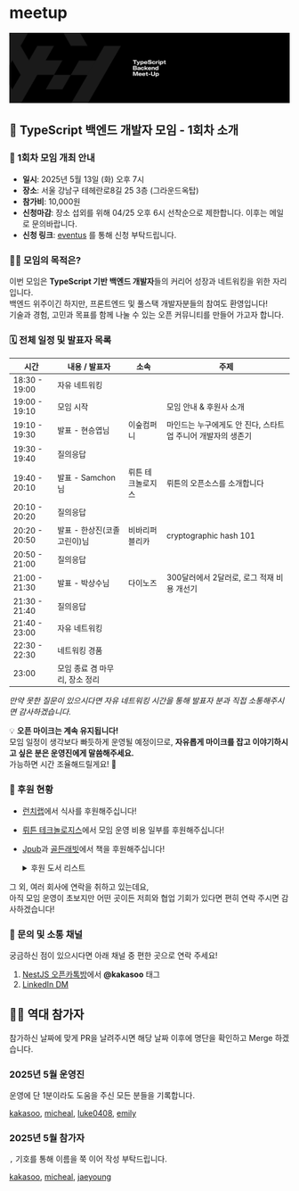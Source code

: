 # meetup

![logo](./public/logo/banner.png)

## 🧪 TypeScript 백엔드 개발자 모임 - 1회차 소개

### 🎉 1회차 모임 개최 안내

- **일시**: 2025년 5월 13일 (화) 오후 7시
- **장소**: 서울 강남구 테헤란로8길 25 3층 (그라운드옥탑)
- **참가비**: 10,000원
- **신청마감**: 장소 섭외를 위해 04/25 오후 6시 선착순으로 제한합니다. 이후는 메일로 문의바랍니다.
- **신청 링크**: [eventus](https://event-us.kr/tsbackendmeetup/event/102317) 를 통해 신청 부탁드립니다.

### 🧑‍💻 모임의 목적은?

이번 모임은 **TypeScript 기반 백엔드 개발자**들의 커리어 성장과 네트워킹을 위한 자리입니다.  
백엔드 위주이긴 하지만, 프론트엔드 및 풀스택 개발자분들의 참여도 환영입니다!  
기술과 경험, 고민과 목표를 함께 나눌 수 있는 오픈 커뮤니티를 만들어 가고자 합니다.

### 🗓️ 전체 일정 및 발표자 목록

| 시간          | 내용 / 발표자                  | 소속              | 주제                                                         |
| ------------- | ------------------------------ | ----------------- | ------------------------------------------------------------ |
| 18:30 - 19:00 | 자유 네트워킹                  |                   |                                                              |
| 19:00 - 19:10 | 모임 시작                      |                   | 모임 안내 & 후원사 소개                                      |
| 19:10 - 19:30 | 발표 - 현승엽님                | 이숲컴퍼니        | 마인드는 누구에게도 안 진다, 스타트업 주니어 개발자의 생존기 |
| 19:30 - 19:40 | 질의응답                       |                   |                                                              |
| 19:40 - 20:10 | 발표 - Samchon님               | 뤼튼 테크놀로지스 | 뤼튼의 오픈소스를 소개합니다                                 |
| 20:10 - 20:20 | 질의응답                       |                   |                                                              |
| 20:20 - 20:50 | 발표 - 한상진(코졸고린이)님    | 비바리퍼블리카    | cryptographic hash 101                                       |
| 20:50 - 21:00 | 질의응답                       |                   |                                                              |
| 21:00 - 21:30 | 발표 - 박상수님                | 다이노즈          | 300달러에서 2달러로, 로그 적재 비용 개선기                   |
| 21:30 - 21:40 | 질의응답                       |                   |                                                              |
| 21:40 - 23:00 | 자유 네트워킹                  |                   |                                                              |
| 22:30 - 22:30 | 네트워킹 경품                  |                   |                                                              |
| 23:00         | 모임 종료 겸 마무리, 장소 정리 |                   |                                                              |

_만약 못한 질문이 있으시다면 자유 네트워킹 시간을 통해 발표자 분과 직접 소통해주시면 감사하겠습니다._

💡 **오픈 마이크는 계속 유지됩니다!**  
모임 일정이 생각보다 빠듯하게 운영될 예정이므로, **자유롭게 마이크를 잡고 이야기하시고 싶은 분은 운영진에게 말씀해주세요.**  
가능하면 시간 조율해드릴게요! 🙌

### 💖 후원 현황

- [런치랩](https://www.lunchlab.me/)에서 식사를 후원해주십니다!
- [뤼튼 테크놀로지스](https://wrtn.io/)에서 모임 운영 비용 일부를 후원해주십니다!
- [Jpub](http://jpub.tistory.com/)과 [골든래빗](https://goldenrabbit.co.kr/)에서 책을 후원해주십니다!

    <details>
    <summary>후원 도서 리스트</summary>

  | 후원사   | 도서명                                                                                                                       |
  | -------- | ---------------------------------------------------------------------------------------------------------------------------- |
  | Jpub     | [헬로 Bun](https://jpub.tistory.com/468783)                                                                                  |
  | Jpub     | [NestJS로 배우는 백엔드 프로그래밍](https://jpub.tistory.com/1352)                                                           |
  | Jpub     | [대규모 리액트 웹 앱 개발](https://jpub.tistory.com/468819)                                                                  |
  | 골든래빗 | [개발자 원칙](https://goldenrabbit.co.kr/product/%ea%b0%9c%eb%b0%9c%ec%9e%90-%ec%9b%90%ec%b9%99%ed%99%95%ec%9e%a5%ed%8c%90/) |
  | 골든래빗 | [요즘 우아한 개발](https://goldenrabbit.co.kr/product/%ec%9a%94%ec%a6%98-%ec%9a%b0%ec%95%84%ed%95%9c-%ea%b0%9c%eb%b0%9c/)    |

    </details>

그 외, 여러 회사에 연락을 취하고 있는데요,  
아직 모임 운영이 초보지만 어떤 곳이든 저희와 협업 기회가 있다면 편히 연락 주시면 감사하겠습니다!

### 💬 문의 및 소통 채널

궁금하신 점이 있으시다면 아래 채널 중 편한 곳으로 연락 주세요!

1. [NestJS 오픈카톡방](https://open.kakao.com/o/ggLiN79c)에서 **@kakasoo** 태그
2. [LinkedIn DM](http://www.linkedin.com/in/kakasoo)

## 🧑‍💻 역대 참가자

참가하신 날짜에 맞게 PR을 날려주시면 해당 날짜 이후에 명단을 확인하고 Merge 하겠습니다.

### 2025년 5월 운영진

운영에 단 1분이라도 도움을 주신 모든 분들을 기록합니다.

[kakasoo](https://github.com/kakasoo), [micheal](https://github.com/8471919), [luke0408](https://github.com/luke0408), [emily](https://github.com/emily-uiux)

### 2025년 5월 참가자

`,` 기호를 통해 이름을 쭉 이어 작성 부탁드립니다.

[kakasoo](https://github.com/kakasoo), [micheal](https://github.com/8471919), [jaeyoung](https://github.com/Yu-Jaeyoung)
